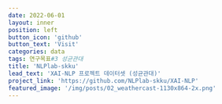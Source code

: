 ```yaml
---
date: 2022-06-01
layout: inner
position: left
button_icon: 'github'
button_text: 'Visit'
categories: data
tags: 연구목표#3 성균관대
title: 'NLPlab-skku'
lead_text: 'XAI-NLP 프로젝트 데이터셋 (성균관대)'
project_link: 'https://github.com/NLPlab-skku/XAI-NLP'
featured_image: '/img/posts/02_weathercast-1130x864-2x.png'
---
```

